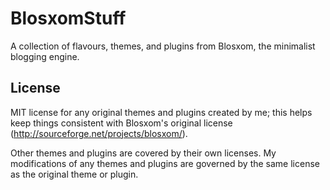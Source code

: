 BlosxomStuff
============

A collection of flavours, themes, and plugins from Blosxom, the minimalist blogging engine.

License
-------

MIT license for any original themes and plugins created by me; this helps keep things consistent
with Blosxom's original license (<http://sourceforge.net/projects/blosxom/>).

Other themes and plugins are covered by their own licenses.  My modifications of any themes and
plugins are governed by the same license as the original theme or plugin.
